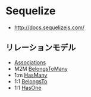 # Sequelize

- http://docs.sequelizejs.com/

## リレーションモデル

- [Associations](http://docs.sequelizejs.com/manual/tutorial/associations.html)
- M2M  [BelongsToMany](http://docs.sequelizejs.com/class/lib/associations/belongs-to-many.js~BelongsToMany.html)
- 1:m  [HasMany](http://docs.sequelizejs.com/class/lib/associations/has-many.js~HasMany.html)
- 1:1  [BelongsTo](http://docs.sequelizejs.com/class/lib/associations/belongs-to.js~BelongsTo.html)
- 1:1  [HasOne](http://docs.sequelizejs.com/class/lib/associations/has-one.js~HasOne.html)
